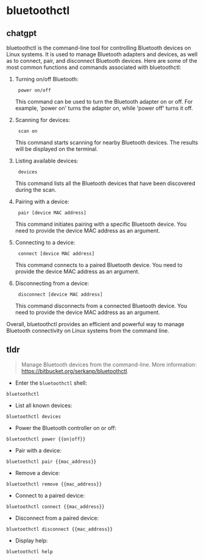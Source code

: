 # bluetoothctl 
## chatgpt 
bluetoothctl is the command-line tool for controlling Bluetooth devices on Linux systems. It is used to manage Bluetooth adapters and devices, as well as to connect, pair, and disconnect Bluetooth devices. Here are some of the most common functions and commands associated with bluetoothctl:

1. Turning on/off Bluetooth: 

        power on/off

    This command can be used to turn the Bluetooth adapter on or off. For example, 'power on' turns the adapter on, while 'power off' turns it off.

2. Scanning for devices:

        scan on

    This command starts scanning for nearby Bluetooth devices. The results will be displayed on the terminal.

3. Listing available devices:
    
        devices

    This command lists all the Bluetooth devices that have been discovered during the scan.

4. Pairing with a device:

        pair [device MAC address]

    This command initiates pairing with a specific Bluetooth device. You need to provide the device MAC address as an argument.

5. Connecting to a device:

        connect [device MAC address]

    This command connects to a paired Bluetooth device. You need to provide the device MAC address as an argument.

6. Disconnecting from a device:

        disconnect [device MAC address]

    This command disconnects from a connected Bluetooth device. You need to provide the device MAC address as an argument.

Overall, bluetoothctl provides an efficient and powerful way to manage Bluetooth connectivity on Linux systems from the command line. 

## tldr 
 
> Manage Bluetooth devices from the command-line.
> More information: <https://bitbucket.org/serkanp/bluetoothctl>.

- Enter the `bluetoothctl` shell:

`bluetoothctl`

- List all known devices:

`bluetoothctl devices`

- Power the Bluetooth controller on or off:

`bluetoothctl power {{on|off}}`

- Pair with a device:

`bluetoothctl pair {{mac_address}}`

- Remove a device:

`bluetoothctl remove {{mac_address}}`

- Connect to a paired device:

`bluetoothctl connect {{mac_address}}`

- Disconnect from a paired device:

`bluetoothctl disconnect {{mac_address}}`

- Display help:

`bluetoothctl help`
